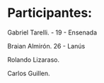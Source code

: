 # Participantes:

Gabriel Tarelli. - 19 - Ensenada

Braian Almirón. 26 - Lanús

Rolando Lizaraso.

Carlos Guillen.